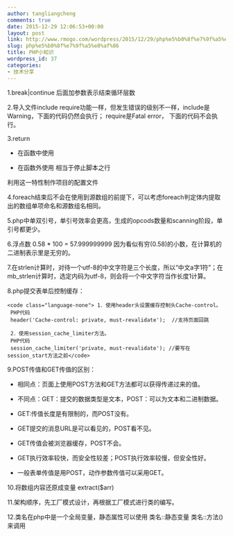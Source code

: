 ```yaml
---
author: tangliangcheng
comments: true
date: 2015-12-29 12:06:53+00:00
layout: post
link: http://www.rmogo.com/wordpress/2015/12/29/php%e5%b0%8f%e7%9f%a5%e8%af%86/
slug: php%e5%b0%8f%e7%9f%a5%e8%af%86
title: PHP小知识
wordpress_id: 37
categories:
- 技术分享
---
```


1.break|continue 后面加参数表示结束循环层数

2.导入文件include require功能一样，但发生错误的级别不一样，include是Warning，下面的代码仍然会执行；
require是Fatal error， 下面的代码不会执行。

3.return



	
  * 在函数中使用

	
  * 在函数外使用
相当于停止脚本之行


利用这一特性制作项目的配置文件

4.foreach结束后不会在使用到源数组的前提下，可以考虑foreach判定体内提取出的数组单项命名和源数组名相同。

5.php中单双引号，单引号效率会更高，生成的opcods数量和scanning阶段，单引号都更少。

6.浮点数 0.58 * 100 = 57.999999999
因为看似有穷(0.58)的小数，在计算机的二进制表示里是无穷的。

7.在strlen计算时，对待一个utf-8的中文字符是三个长度，所以“中文a字1符”；在mb_strlen计算时，选定内码为utf-8，则会将一个中文字符当作长度1计算。

8.php提交表单后控制缓存：

    
    <code class="language-none"> 1．使用header头设置缓存控制头Cache-control。
     PHP代码
     header('Cache-control: private, must-revalidate');  //支持页面回跳
    
     2．使用session_cache_limiter方法。
     PHP代码
     session_cache_limiter('private, must-revalidate'); //要写在               session_start方法之前</code>


9.POST传值和GET传值的区别：



	
  * 相同点：页面上使用POST方法和GET方法都可以获得传递过来的值。

	
  * 不同点：GET：提交的数据类型是文本，POST：可以为文本和二进制数据。

	
  * GET:传值长度是有限制的，而POST没有。

	
  * GET提交的消息URL是可以看见的，POST看不见。

	
  * GET传值会被浏览器缓存，POST不会。

	
  * GET执行效率较快，而安全性较差；POST执行效率较慢，但安全性好。

	
  * 一般表单传值是用POST，动作参数传值可以采用GET。


10.将数组内容还原成变量 extract($arr)

11.架构顺序，先工厂模式设计，再根据工厂模式进行类的编写。

12.类名在php中是一个全局变量，静态属性可以使用 类名::静态变量 类名::方法()来调用
